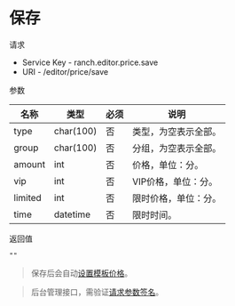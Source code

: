# 保存

请求
- Service Key - ranch.editor.price.save
- URI - /editor/price/save

参数

|名称|类型|必须|说明|
|---|---|---|---|
|type|char(100)|否|类型，为空表示全部。|
|group|char(100)|否|分组，为空表示全部。|
|amount|int|否|价格，单位：分。|
|vip|int|否|VIP价格，单位：分。|
|limited|int|否|限时价格，单位：分。|
|time|datetime|否|限时时间。|

返回值
```
""
```

> 保存后会自动[设置模板价格](../price.md)。

> 后台管理接口，需验证[请求参数签名](https://github.com/heisedebaise/tephra/blob/master/tephra-ctrl/doc/sign.md)。
